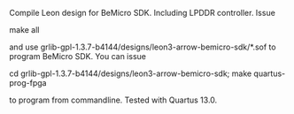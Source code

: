 Compile Leon design for BeMicro SDK. Including LPDDR controller. Issue

  make all

and use grlib-gpl-1.3.7-b4144/designs/leon3-arrow-bemicro-sdk/*.sof to program BeMicro SDK. You can issue

  cd grlib-gpl-1.3.7-b4144/designs/leon3-arrow-bemicro-sdk; make quartus-prog-fpga

to program from commandline. Tested with Quartus 13.0.
